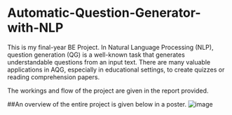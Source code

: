 # Automatic-Question-Generator-with-NLP
This is my final-year BE Project. In Natural Language Processing (NLP), question generation (QG) is a well-known task that generates understandable questions from an input text. There are many valuable applications in  AQG, especially in educational settings, to create quizzes or reading comprehension papers.

The workings and flow of the project are given in the report provided.

##An overview of the entire project is given below in a poster.
![image](https://github.com/LincyRebello/Automatic-Question-Generator-with-NLP/assets/86564213/64b41723-cadb-4b0d-bd08-9a5e26a1fa83)
